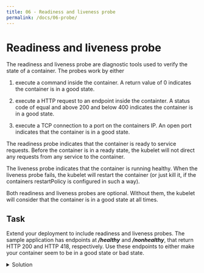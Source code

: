 ```yaml
---
title: 06 - Readiness and liveness probe
permalink: /docs/06-probe/
---
```


# Readiness and liveness probe

The readiness and liveness probe are diagnostic tools used to verify the state of a container. The probes work by either

1) execute a command inside the container. A return value of 0 indicates the container is in a good state.

2) execute a HTTP request to an endpoint inside the containter. A status code of equal and above 200 and below 400 indicates the container is in a good state.

3) execute a TCP connection to a port on the containers IP. An open port indicates that the container is in a good state.

The readiness probe indicates that the container is ready to service requests. Before the container is in a ready state, the kubelet will not direct any requests from any service to the container.

The liveness probe indicates that the container is running healthy. When the liveness probe fails, the kubelet will restart the container (or just kill it, if the containers restartPolicy is configured in such a way).

Both readiness and liveness probes are optional. Without them, the kubelet will consider that the container is in a good state at all times.

## Task

Extend your deployment to include readiness and liveness probes. The sample application has endpoints at ***/healthy*** and ***/nonhealthy***, that return HTTP 200 and HTTP 418, respectively. Use these endpoints to either make your container seem to be in a good state or bad state.

<details>
  <summary>Solution</summary>
  <div markdown="1">

### Solution

```yaml
livenessProbe:
  httpGet:
    path: /healthy
readinessProbe:
  httpGet:
    path: /healthy
```

  </div>
</details>
